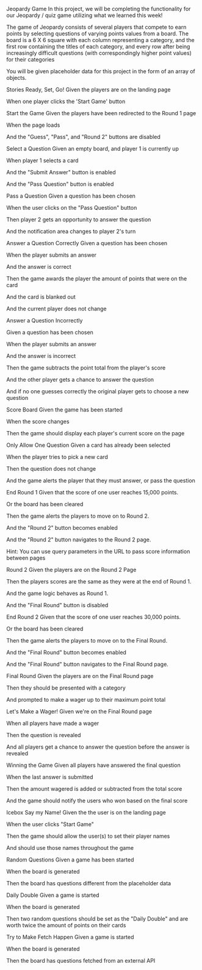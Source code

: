 Jeopardy Game
In this project, we will be completing the functionality for our Jeopardy / quiz game utilizing what we learned this week!

The game of Jeopardy consists of several players that compete to earn points by selecting questions of varying points values from a board. The board is a 6 X 6 square with each column representing a category, and the first row containing the titles of each category, and every row after being increasingly difficult questions (with correspondingly higher point values) for their categories

You will be given placeholder data for this project in the form of an array of objects.

Stories
Ready, Set, Go!
Given the players are on the landing page

When one player clicks the 'Start Game' button

<!-- Then the players redirected to the Round 1 page -->

Start the Game
Given the players have been redirected to the Round 1 page

When the page loads

<!-- Then there is a notification that it is player 1's turn to choose -->

And the "Guess", "Pass", and "Round 2" buttons are disabled

Select a Question
Given an empty board, and player 1 is currently up

When player 1 selects a card

<!-- Then the score on the card is replaced by a question -->

And the "Submit Answer" button is enabled

And the "Pass Question" button is enabled
<!-- 
How to enable and disable a button.

Tried Creating and disabling an event listener, with mixed success. 
The best I got was to enable it but then disable it after one click.

Maybe use a display none to hide the element until allowed?
 -->


Pass a Question
Given a question has been chosen

When the user clicks on the "Pass Question" button

Then player 2 gets an opportunity to answer the question

And the notification area changes to player 2's turn

<!-- 
Created a switch player function, which looks at the active player, and switches to the other.
Currently not working well.
 -->

Answer a Question Correctly
Given a question has been chosen

When the player submits an answer

And the answer is correct

Then the game awards the player the amount of points that were on the card

And the card is blanked out

And the current player does not change

<!-- 
Made a function that adds or subtracts a fixed amount of points to player one's score.
Tie this into the point value of the card clicked on.

Cards blank out fine.
 -->


Answer a Question Incorrectly

Given a question has been chosen

When the player submits an answer

And the answer is incorrect

Then the game subtracts the point total from the player's score

And the other player gets a chance to answer the question

<!-- 
Subtraction from player1's score works. Tie into the active player instead.
Switching active player doesn't currently work.

 -->


And if no one guesses correctly the original player gets to choose a new question

<!-- 
Implement this.
 -->

Score Board
Given the game has been started

When the score changes

Then the game should display each player's current score on the page
<!-- 
Works
Maybe later, push into session storage, 
and maybe later, store high scores in local storage.
 -->

Only Allow One Question
Given a card has already been selected

When the player tries to pick a new card

Then the question does not change
<!-- 
Other cards are blocked by the textbox that pops up when a card is clicked.
Need to figure out how to disable the card that has been clicked so it cannot be clicked again later.
 -->

And the game alerts the player that they must answer, or pass the question
<!-- 
The game blocks other questions, so doesn't ask this.
 -->

End Round 1
Given that the score of one user reaches 15,000 points.

Or the board has been cleared

Then the game alerts the players to move on to Round 2.
<!-- 
Add this point check, or answerboard check
 -->

And the "Round 2" button becomes enabled

And the "Round 2" button navigates to the Round 2 page.

Hint: You can use query parameters in the URL to pass score information between pages

Round 2
Given the players are on the Round 2 Page

Then the players scores are the same as they were at the end of Round 1.

And the game logic behaves as Round 1.

And the "Final Round" button is disabled

End Round 2
Given that the score of one user reaches 30,000 points.
<!-- 

Change logic to 30,000 cap

 -->
Or the board has been cleared

Then the game alerts the players to move on to the Final Round.

And the "Final Round" button becomes enabled

And the "Final Round" button navigates to the Final Round page.

Final Round
Given the players are on the Final Round page

Then they should be presented with a category

And prompted to make a wager up to their maximum point total
<!-- 
Jeopardy has a rule for dealing with player scores in the negative entering final jeopardy. 
Should it end the game and declare a winner, or loan "money" to bet?
 -->

Let's Make a Wager!
Given we're on the Final Round page

When all players have made a wager

<!-- Store bets in variables -->

Then the question is revealed

And all players get a chance to answer the question before the answer is revealed

Winning the Game
Given all players have answered the final question

When the last answer is submitted

Then the amount wagered is added or subtracted from the total score

And the game should notify the users who won based on the final score

Icebox
Say my Name!
Given the the user is on the landing page

When the user clicks "Start Game"

Then the game should allow the user(s) to set their player names

And should use those names throughout the game
<!-- 
Done
 -->

Random Questions
Given a game has been started

When the board is generated

Then the board has questions different from the placeholder data

Daily Double
Given a game is started

When the board is generated

Then two random questions should be set as the "Daily Double" and are worth twice the amount of points on their cards

<!-- 
Do this later.
 -->
Try to Make Fetch Happen
Given a game is started

When the board is generated

Then the board has questions fetched from an external API

<!-- 
Working on this.
 -->